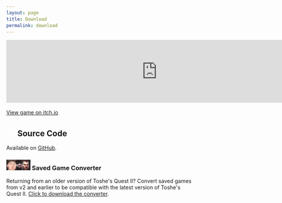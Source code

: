 ```yaml
---
layout: page
title: Download
permalink: download
---
```


<iframe id="itchio-widget" frameborder="0" src="https://itch.io/embed/2240192?bg_color=fdf6e3&amp;fg_color=000000&amp;link_color=24828b&amp;border_color=c5bba3" width="800" height="167"><a href="https://yaouw.itch.io/toshes-quest-ii">Toshe's Quest II by yaouw</a></iframe>

<a class="widget-fallback" target="_blank" href="https://yaouw.itch.io/toshes-quest-ii">View game on itch.io</a>

## <svg width="24.5" height="25" viewBox="0 0 98 96" xmlns="http://www.w3.org/2000/svg"><path class="monocolour" fill-rule="evenodd" clip-rule="evenodd" d="M48.854 0C21.839 0 0 22 0 49.217c0 21.756 13.993 40.172 33.405 46.69 2.427.49 3.316-1.059 3.316-2.362 0-1.141-.08-5.052-.08-9.127-13.59 2.934-16.42-5.867-16.42-5.867-2.184-5.704-5.42-7.17-5.42-7.17-4.448-3.015.324-3.015.324-3.015 4.934.326 7.523 5.052 7.523 5.052 4.367 7.496 11.404 5.378 14.235 4.074.404-3.178 1.699-5.378 3.074-6.6-10.839-1.141-22.243-5.378-22.243-24.283 0-5.378 1.94-9.778 5.014-13.2-.485-1.222-2.184-6.275.486-13.038 0 0 4.125-1.304 13.426 5.052a46.97 46.97 0 0 1 12.214-1.63c4.125 0 8.33.571 12.213 1.63 9.302-6.356 13.427-5.052 13.427-5.052 2.67 6.763.97 11.816.485 13.038 3.155 3.422 5.015 7.822 5.015 13.2 0 18.905-11.404 23.06-22.324 24.283 1.78 1.548 3.316 4.481 3.316 9.126 0 6.6-.08 11.897-.08 13.526 0 1.304.89 2.853 3.316 2.364 19.412-6.52 33.405-24.935 33.405-46.691C97.707 22 75.788 0 48.854 0z" fill="#fff"/></svg> Source Code

Available on [GitHub](https://github.com/1bengardner/toshes-quest-ii).

### ![](assets/img/convert.png) Saved Game Converter

Returning from an older version of Toshe's Quest II? Convert saved games from v2 and earlier to be compatible with the latest version of Toshe's Quest II. [Click to download the converter](https://github.com/1bengardner/toshes-quest-ii-converter/releases/download/v1.0.0/Converter.exe).

<script type="text/javascript">
  const widget = document.getElementById("itchio-widget");
  if (window.innerWidth < 860) {
    widget.width = 208;
  } else {
    widget.width = 800;
  }
</script>
